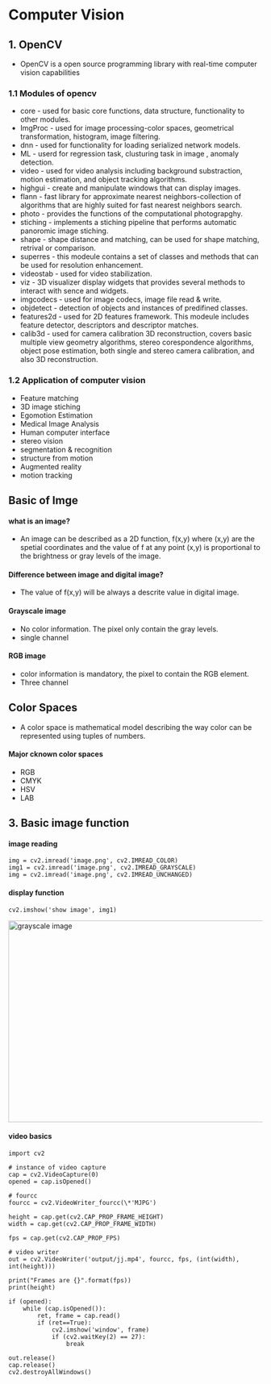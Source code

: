 # Computer Vision

## 1. OpenCV

- OpenCV is a open source programming library with real-time computer vision capabilities

### 1.1 Modules of opencv

- core - used for basic core functions, data structure, functionality to other modules.
- ImgProc - used for image processing-color spaces, geometrical transformation, histogram, image filtering.
- dnn - used for functionality for loading serialized network models.
- ML - userd for regression task, clusturing task in image , anomaly detection.
- video - used for video analysis including background substraction, motion estimation, and object tracking algorithms.
- highgui - create and manipulate windows that can display images.
- flann - fast library for approximate nearest neighbors-collection of algorithms that are highly suited for fast nearest neighbors search.
- photo - provides the functions of the computational photograpghy.
- stiching - implements a stiching pipeline that performs automatic panoromic image stiching.
- shape - shape distance and matching, can be used for shape matching, retrival or comparison.
- superres - this modeule contains a set of classes and methods that can be used for resolution enhancement.
- videostab - used for video stabilization.
- viz - 3D visualizer display widgets that provides several methods to interact with sence and widgets.
- imgcodecs - used for image codecs, image file read & write.
- objdetect - detection of objects and instances of predifined classes.
- features2d - used for 2D features framework. This modeule includes feature detector, descriptors and descriptor matches.
- calib3d - used for camera calibration 3D reconstruction, covers basic multiple view geometry algorithms, stereo corespondence algorithms, object pose estimation, both single and stereo camera calibration, and also 3D reconstruction.

### 1.2 Application of computer vision

- Feature matching
- 3D image stiching
- Egomotion Estimation
- Medical Image Analysis
- Human computer interface
- stereo vision
- segmentation & recognition
- structure from motion
- Augmented reality
- motion tracking

## Basic of Imge

#### what is an image?

- An image can be described as a 2D function, f(x,y) where (x,y) are the spetial coordinates and the value of f at any point (x,y) is proportional to the brightness or gray levels of the image.

#### Difference between image and digital image?

- The value of f(x,y) will be always a descrite value in digital image.

#### Grayscale image

- No color information. The pixel only contain the gray levels.
- single channel

#### RGB image

- color information is mandatory, the pixel to contain the RGB element.
- Three channel

## Color Spaces

- A color space is mathematical model describing the way color can be represented using tuples of numbers.

#### Major cknown color spaces

- RGB
- CMYK
- HSV
- LAB

## 3. Basic image function

#### image reading

    img = cv2.imread('image.png', cv2.IMREAD_COLOR)
    img1 = cv2.imread('image.png', cv2.IMREAD_GRAYSCALE)
    img = cv2.imread('image.png', cv2.IMREAD_UNCHANGED)

#### display function

    cv2.imshow('show image', img1)

<img src="C:\Users\HP.DESKTOP-5IHNLMQ\Desktop\stud\gray image.jpg" alt="grayscale image" width=800 height=400>

#### video basics

    import cv2

    # instance of video capture
    cap = cv2.VideoCapture(0)
    opened = cap.isOpened()

    # fourcc
    fourcc = cv2.VideoWriter_fourcc(\*'MJPG')

    height = cap.get(cv2.CAP_PROP_FRAME_HEIGHT)
    width = cap.get(cv2.CAP_PROP_FRAME_WIDTH)

    fps = cap.get(cv2.CAP_PROP_FPS)

    # video writer
    out = cv2.VideoWriter('output/jj.mp4', fourcc, fps, (int(width), int(height)))

    print("Frames are {}".format(fps))
    print(height)

    if (opened):
        while (cap.isOpened()):
            ret, frame = cap.read()
            if (ret==True):
                cv2.imshow('window', frame)
                if (cv2.waitKey(2) == 27):
                    break

    out.release()
    cap.release()
    cv2.destroyAllWindows()




